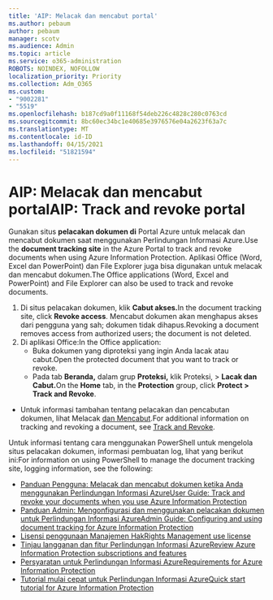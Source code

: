 ```yaml
---
title: 'AIP: Melacak dan mencabut portal'
ms.author: pebaum
author: pebaum
manager: scotv
ms.audience: Admin
ms.topic: article
ms.service: o365-administration
ROBOTS: NOINDEX, NOFOLLOW
localization_priority: Priority
ms.collection: Adm_O365
ms.custom:
- "9002281"
- "5519"
ms.openlocfilehash: b187cd9a0f11168f54deb226c4828c280c0763cd
ms.sourcegitcommit: 8bc60ec34bc1e40685e3976576e04a2623f63a7c
ms.translationtype: MT
ms.contentlocale: id-ID
ms.lasthandoff: 04/15/2021
ms.locfileid: "51821594"
---
```

# <a name="aip-track-and-revoke-portal"></a><span data-ttu-id="3c2b9-102">AIP: Melacak dan mencabut portal</span><span class="sxs-lookup"><span data-stu-id="3c2b9-102">AIP: Track and revoke portal</span></span>

<span data-ttu-id="3c2b9-103">Gunakan situs **pelacakan dokumen di** Portal Azure untuk melacak dan mencabut dokumen saat menggunakan Perlindungan Informasi Azure.</span><span class="sxs-lookup"><span data-stu-id="3c2b9-103">Use the **document tracking site** in the Azure Portal to track and revoke documents when using Azure Information Protection.</span></span> <span data-ttu-id="3c2b9-104">Aplikasi Office (Word, Excel dan PowerPoint) dan File Explorer juga bisa digunakan untuk melacak dan mencabut dokumen.</span><span class="sxs-lookup"><span data-stu-id="3c2b9-104">The Office applications (Word, Excel and PowerPoint) and File Explorer can also be used to track and revoke documents.</span></span>

1. <span data-ttu-id="3c2b9-105">Di situs pelacakan dokumen, klik **Cabut akses.**</span><span class="sxs-lookup"><span data-stu-id="3c2b9-105">In the document tracking site, click **Revoke access**.</span></span> <span data-ttu-id="3c2b9-106">Mencabut dokumen akan menghapus akses dari pengguna yang sah; dokumen tidak dihapus.</span><span class="sxs-lookup"><span data-stu-id="3c2b9-106">Revoking a document removes access from authorized users; the document is not deleted.</span></span>
2. <span data-ttu-id="3c2b9-107">Di aplikasi Office:</span><span class="sxs-lookup"><span data-stu-id="3c2b9-107">In the Office application:</span></span>
    - <span data-ttu-id="3c2b9-108">Buka dokumen yang diproteksi yang ingin Anda lacak atau cabut.</span><span class="sxs-lookup"><span data-stu-id="3c2b9-108">Open the protected document that you want to track or revoke.</span></span>
    - <span data-ttu-id="3c2b9-109">Pada tab **Beranda,** dalam grup **Proteksi,** klik Proteksi, > **Lacak dan Cabut.**</span><span class="sxs-lookup"><span data-stu-id="3c2b9-109">On the **Home** tab, in the **Protection** group, click **Protect > Track and Revoke**.</span></span>

- <span data-ttu-id="3c2b9-110">Untuk informasi tambahan tentang pelacakan dan pencabutan dokumen, lihat Melacak [dan Mencabut](https://docs.microsoft.com/azure/information-protection/rms-client/client-track-revoke).</span><span class="sxs-lookup"><span data-stu-id="3c2b9-110">For additional information on tracking and revoking a document, see [Track and Revoke](https://docs.microsoft.com/azure/information-protection/rms-client/client-track-revoke).</span></span>

<span data-ttu-id="3c2b9-111">Untuk informasi tentang cara menggunakan PowerShell untuk mengelola situs pelacakan dokumen, informasi pembuatan log, lihat yang berikut ini:</span><span class="sxs-lookup"><span data-stu-id="3c2b9-111">For information on using PowerShell to manage the document tracking site, logging information, see the following:</span></span>
- [<span data-ttu-id="3c2b9-112">Panduan Pengguna: Melacak dan mencabut dokumen ketika Anda menggunakan Perlindungan Informasi Azure</span><span class="sxs-lookup"><span data-stu-id="3c2b9-112">User Guide: Track and revoke your documents when you use Azure Information Protection</span></span>](https://docs.microsoft.com/azure/information-protection/rms-client/client-track-revoke)
- [<span data-ttu-id="3c2b9-113">Panduan Admin: Mengonfigurasi dan menggunakan pelacakan dokumen untuk Perlindungan Informasi Azure</span><span class="sxs-lookup"><span data-stu-id="3c2b9-113">Admin Guide: Configuring and using document tracking for Azure Information Protection</span></span>](https://docs.microsoft.com/azure/information-protection/rms-client/client-admin-guide-document-tracking)
- [<span data-ttu-id="3c2b9-114">Lisensi penggunaan Manajemen Hak</span><span class="sxs-lookup"><span data-stu-id="3c2b9-114">Rights Management use license</span></span>](https://docs.microsoft.com/azure/information-protection/configure-usage-rights#rights-management-use-license)
- [<span data-ttu-id="3c2b9-115">Tinjau langganan dan fitur Perlindungan Informasi Azure</span><span class="sxs-lookup"><span data-stu-id="3c2b9-115">Review Azure Information Protection subscriptions and features</span></span>](https://azure.microsoft.com/pricing/details/information-protection)
- [<span data-ttu-id="3c2b9-116">Persyaratan untuk Perlindungan Informasi Azure</span><span class="sxs-lookup"><span data-stu-id="3c2b9-116">Requirements for Azure Information Protection</span></span>](https://docs.microsoft.com/azure/information-protection/get-started/requirements)
- [<span data-ttu-id="3c2b9-117">Tutorial mulai cepat untuk Perlindungan Informasi Azure</span><span class="sxs-lookup"><span data-stu-id="3c2b9-117">Quick start tutorial for Azure Information Protection</span></span>](https://docs.microsoft.com/azure/information-protection/get-started/infoprotect-quick-start-tutorial)
